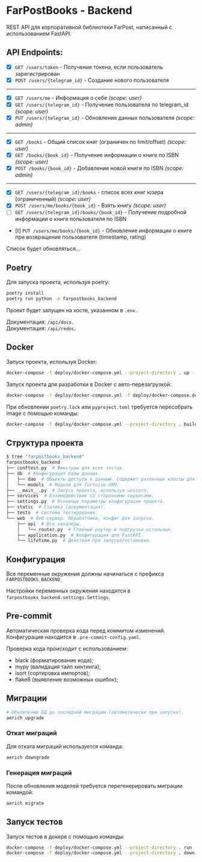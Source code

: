 # FarPostBooks - Backend
REST API для корпоративной библиотеки FarPost, написанный с использованием FastAPI.

## API Endpoints:
- [x] `GET /users/token` - Получение токена, если пользователь зарегистрирован
- [x] `POST /users/{telegram_id}` - Создание нового пользователя
----
- [x] `GET /users/me` - Информация о себе _(scope: user)_
- [x] `GET /users/{telegram_id}` - Получение пользователя по telegram_id _(scope: user)_
- [x] `PUT /users/{telegram_id}` - Обновление данных пользователя _(scope: admin)_
---
- [x] `GET /books` - Общий список книг (ограничен по limit/offset) _(scope: user)_
- [x] `GET /books/{book_id}` - Получение информации о книге по ISBN _(scope: user)_
- [x] `POST /books/{book_id}` - Добавление новой книги по ISBN _(scope: admin)_
---
- [x] `GET /users/{telegram_id}/books` - список всех книг юзера (ограниченный) _(scope: user)_
- [x] `POST /users/me/books/{book_id}` - Взять книгу _(scope: user)_
- [ ] `GET /users/{telegram_id}/books/{book_id}` - Получение подробной информации о книге пользователя по ISBN
- [t] `PUT /users/me/books/{book_id}` - Обновление информации о книге при возвращение пользователя (timestamp, rating)

Список будет обновляться...

## Poetry

Для запуска проекта, используя poetry:
```bash
poetry install
poetry run python -m farpostbooks_backend
```

Проект будет запущен на хосте, указанном в `.env`.

Документация: `/api/docs`.\
Документация: `/api/redoc`.


## Docker

Запуск проекта, используя Docker:
```bash
docker-compose -f deploy/docker-compose.yml --project-directory . up --build
```

Запуск проекта для разработки в Docker с авто-перезагрузкой:
```bash
docker-compose -f deploy/docker-compose.yml -f deploy/docker-compose.dev.yml --project-directory . up
```

При обновлении `poetry.lock` или `pyproject.toml` требуется пересобрать image с помощью команды:
```bash
docker-compose -f deploy/docker-compose.yml --project-directory . build
```

## Структура проекта

```bash
$ tree "farpostbooks_backend"
farpostbooks_backend
├── conftest.py  # Фикстуры для всех тестов.
├── db  # Конфигурация базы данных.
│   ├── dao  # Объекты доступа к данным. Содержит различные классы для взаимодействия с базой данных.
│   └── models  # Модели для Tortoise ORM.
├── __main__.py  # Запуск проекта, используя uvicorn.
├── services  # Взаимодействие со сторонними сервисами.
├── settings.py  # Основные параметры конфигурации проекта.
├── static  # Статика (документация).
├── tests  # Система тестирования.
└── web  # Веб-сервер. Обработчики, конфиг для запуска.
    ├── api  # Все хендлеры.
    │   └── router.py  # Главный роутер и подгрузка остальных.
    ├── application.py  # Конфигурация для FastAPI.
    └── lifetime.py  # Действия при запуске/остановке.
```

## Конфигурация
Все переменные окружения должны начинаться с префикса `FARPOSTBOOKS_BACKEND_`

Настройки переменных окружения находятся в `farpostbooks_backend.settings.Settings`.

## Pre-commit

Автоматическая проверка кода перед коммитом изменений. \
Конфигурация находится в `.pre-commit-config.yaml`.

Проверка кода происходит с использованием:
* black (форматирование кода);
* mypy (валидация тайп хинтинга);
* isort (сортировка импортов);
* flake8 (выявление возможных ошибок);


## Миграции


```bash
# Обновление БД до последней миграции (автоматически при запуске).
aerich upgrade
```

### Откат миграций

Для отката миграций используется команда:
```bash
aerich downgrade
```

### Генерация миграций

После обновления моделей требуется перегенерировать миграции командой:
```bash
aerich migrate
```


## Запуск тестов

Запуск тестов в докере с помощью команды:
```bash
docker-compose -f deploy/docker-compose.yml --project-directory . run --rm api pytest -vv .
docker-compose -f deploy/docker-compose.yml --project-directory . down
```
